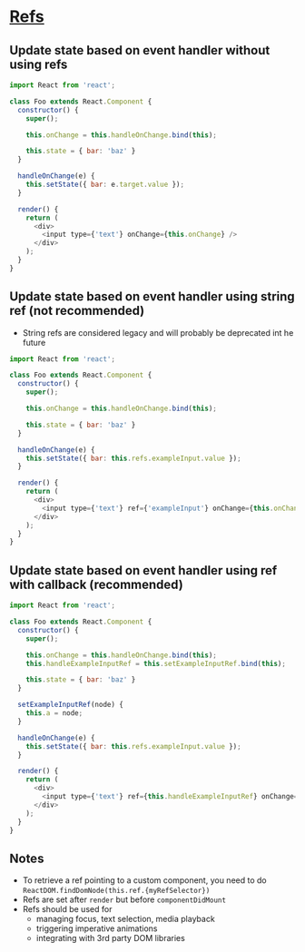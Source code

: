 # [Refs](https://hackernoon.com/refs-in-react-all-you-need-to-know-fb9c9e2aeb81)

## Update state based on event handler without using refs

```javascript
import React from 'react';

class Foo extends React.Component {
  constructor() {
    super();

    this.onChange = this.handleOnChange.bind(this);

    this.state = { bar: 'baz' }
  }

  handleOnChange(e) {
    this.setState({ bar: e.target.value });
  }

  render() {
    return (
      <div>
        <input type={'text'} onChange={this.onChange} />
      </div>
    );
  }
}
```

## Update state based on event handler using string ref (not recommended)

* String refs are considered legacy and will probably be deprecated int he future

```javascript
import React from 'react';

class Foo extends React.Component {
  constructor() {
    super();

    this.onChange = this.handleOnChange.bind(this);

    this.state = { bar: 'baz' }
  }

  handleOnChange(e) {
    this.setState({ bar: this.refs.exampleInput.value });
  }

  render() {
    return (
      <div>
        <input type={'text'} ref={'exampleInput'} onChange={this.onChange} />
      </div>
    );
  }
}
```

## Update state based on event handler using ref with callback (recommended)

```javascript
import React from 'react';

class Foo extends React.Component {
  constructor() {
    super();

    this.onChange = this.handleOnChange.bind(this);
    this.handleExampleInputRef = this.setExampleInputRef.bind(this);

    this.state = { bar: 'baz' }
  }

  setExampleInputRef(node) {
    this.a = node;
  }

  handleOnChange(e) {
    this.setState({ bar: this.refs.exampleInput.value });
  }

  render() {
    return (
      <div>
        <input type={'text'} ref={this.handleExampleInputRef} onChange={this.onChange} />
      </div>
    );
  }
}
```

## Notes

* To retrieve a ref pointing to a custom component, you need to do `ReactDOM.findDomNode(this.ref.{myRefSelector})`
* Refs are set after `render` but before `componentDidMount`
* Refs should be used for
  * managing focus, text selection, media playback
  * triggering imperative animations
  * integrating with 3rd party DOM libraries
